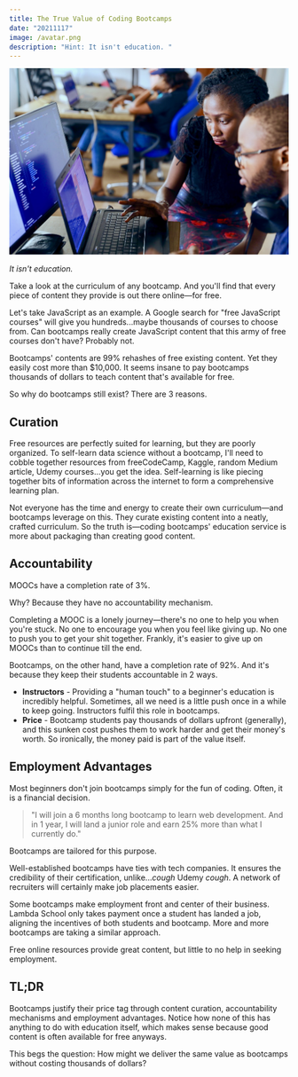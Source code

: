 ```yaml
---
title: The True Value of Coding Bootcamps
date: "20211117"
image: /avatar.png
description: "Hint: It isn't education. "
---
```

![](public/images/uploads/bootcamp.jfif)

*It isn't education.*

Take a look at the curriculum of any bootcamp. And you'll find that every piece of content they provide is out there online—for free.

Let's take JavaScript as an example. A Google search for "free JavaScript courses" will give you hundreds...maybe thousands of courses to choose from. Can bootcamps really create JavaScript content that this army of free courses don't have? Probably not.

Bootcamps' contents are 99% rehashes of free existing content. Yet they easily cost more than $10,000. It seems insane to pay bootcamps thousands of dollars to teach content that's available for free.

So why do bootcamps still exist? There are 3 reasons.

## Curation

Free resources are perfectly suited for learning, but they are poorly organized. To self-learn data science without a bootcamp, I'll need to cobble together resources from freeCodeCamp, Kaggle, random Medium article, Udemy courses...you get the idea. Self-learning is like piecing together bits of information across the internet to form a comprehensive learning plan.

Not everyone has the time and energy to create their own curriculum—and bootcamps leverage on this. They curate existing content into a neatly, crafted curriculum. So the truth is—coding bootcamps' education service is more about packaging than creating good content.

## Accountability

MOOCs have a completion rate of 3%.

Why? Because they have no accountability mechanism.

Completing a MOOC is a lonely journey—there's no one to help you when you're stuck. No one to encourage you when you feel like giving up. No one to push you to get your shit together. Frankly, it's easier to give up on MOOCs than to continue till the end.

Bootcamps, on the other hand, have a completion rate of 92%. And it's because they keep their students accountable in 2 ways.

* **Instructors** - Providing a "human touch" to a beginner's education is incredibly helpful. Sometimes, all we need is a little push once in a while to keep going. Instructors fulfil this role in bootcamps.
* **Price** - Bootcamp students pay thousands of dollars upfront (generally), and this sunken cost pushes them to work harder and get their money's worth. So ironically, the money paid is part of the value itself.

## Employment Advantages

Most beginners don't join bootcamps simply for the fun of coding. Often, it is a financial decision.

> "I will join a 6 months long bootcamp to learn web development. And in 1 year, I will land a junior role and earn 25% more than what I currently do."

Bootcamps are tailored for this purpose.

Well-established bootcamps have ties with tech companies. It ensures the credibility of their certification, unlike...*cough* Udemy *cough*. A network of recruiters will certainly make job placements easier.

Some bootcamps make employment front and center of their business. Lambda School only takes payment once a student has landed a job, aligning the incentives of both students and bootcamp. More and more bootcamps are taking a similar approach.

Free online resources provide great content, but little to no help in seeking employment.

## TL;DR

Bootcamps justify their price tag through content curation, accountability mechanisms and employment advantages. Notice how none of this has anything to do with education itself, which makes sense because good content is often available for free anyways.

This begs the question: How might we deliver the same value as bootcamps without costing thousands of dollars?